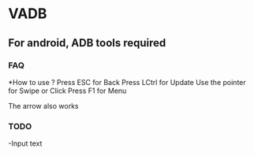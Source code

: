 # VADB
## For android, ADB tools required
### FAQ
*How to use ?
Press ESC for Back
Press LCtrl for Update
Use the pointer for Swipe or Click
Press F1 for Menu

The arrow also works

### TODO
-Input text
